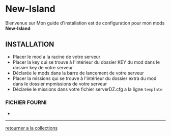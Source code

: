 # New-Island
Bienvenue sur Mon guide d'installation est de configuration pour mon mods **New-Island**



## INSTALLATION
- Placer le mod a la racine de votre serveur
- Placer la key qui se trouve à l'intérieur du dossier KEY du mod dans le dossier key de votre serveur
- Déclarée le mods dans la barre de lancement de votre serveur
- Placer la missions qui se trouve à l'intérieur du dossier extra du mod dans le dossier mpmissions de votre serveur
- Déclarée le missions dans votre fichier serverDZ.cfg a la ligne `template`


### FICHIER FOURNI
- 

---

[retourner a la collections](https://github.com/Djolehaineux/DJO-mods-collection)
